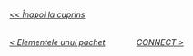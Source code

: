 ###### [<< Înapoi la cuprins](../Cuprins.md)
######  [< Elementele unui pachet](02.%20Elementele%20unui%20pachet.md) &nbsp;&nbsp;&nbsp;&nbsp;&nbsp;&nbsp;&nbsp;&nbsp;&nbsp;&nbsp;&nbsp;&nbsp; [  CONNECT >](04.%20CONNECT.md) 